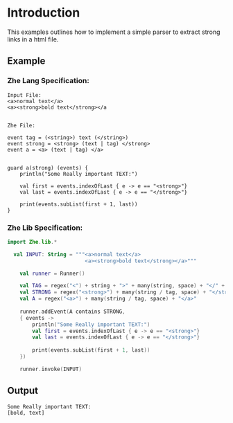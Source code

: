 # Introduction

This examples outlines how to implement a simple parser to extract 
strong links in a html file.

## Example

### Zhe Lang Specification:
```
Input File:
<a>normal text</a> 
<a><strong>bold text</strong></a


Zhe File:

event tag = (<string>) text (</string>)
event strong = <strong> (text | tag) </strong>
event a = <a> (text | tag) </a>


guard a(strong) (events) {
    println("Some Really important TEXT:")

    val first = events.indexOfLast { e -> e == "<strong>"}
    val last = events.indexOfLast { e -> e == "</strong>"}
    
    print(events.subList(first + 1, last))
}
```

### Zhe Lib Specification:
```kotlin
import Zhe.lib.*

  val INPUT: String = """<a>normal text</a> 
                         <a><strong>bold text</strong></a>"""

    val runner = Runner()

    val TAG = regex("<") + string + ">" + many(string, space) + "</" + string + ">"
    val STRONG = regex("<strong>") + many(string / tag, space) + "</strong>"
    val A = regex("<a>") + many(string / tag, space) + "</a>"
    
    runner.addEvent(A contains STRONG,
    { events ->
        println("Some Really important TEXT:")
        val first = events.indexOfLast { e -> e == "<strong>"}
        val last = events.indexOfLast { e -> e == "</strong>"}
        
        print(events.subList(first + 1, last))
    })

    runner.invoke(INPUT)
```

## Output
```
Some Really important TEXT:
[bold, text]
```